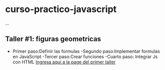 # curso-practico-javascript

...

## Taller #1: figuras geometricas
- Primer paso:Definir las formulas
-Segundo paso:Implementar formulas en JavaScript
-Tercer paso:Crear funciones
-Cuarto paso: Integrar Js con HTML
[Ingresa aqui a la page del primer taller](https://charlyperez04.github.io/curso-practico-javascript/figuras.html "Ingresa aqui a la page del primer taller")
